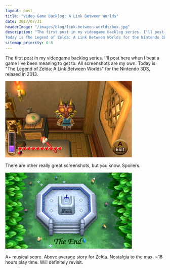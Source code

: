 ```yaml
--- 
layout: post
title: "Video Game Backlog: A Link Between Worlds"
date: 2017/07/31
headerImage: "/images/blog/link-between-worlds/box.jpg"
description: "The first post in my videogame backlog series. I'll post here when I beat a game I've been meaning to get to. All screenshots are my own.
Today is The Legend of Zelda: A Link Between Worlds for the Nintendo 3DS, relased in 2013."
sitemap_priority: 0.8
---
```


The first post in my videogame backlog series. I'll post here when I beat a game I've been meaning to get to. All screenshots are my own.
Today is "The Legend of Zelda: A Link Between Worlds" for the Nintendo 3DS, relased in 2013.

![A screenshot of link wearing Majora's Mask inside a store, painted onto the wall.](/images/blog/link-between-worlds/majoras-mask.jpg)

There are other really great screenshots, but you know. Spoilers.

![A screenshot of the end screen. The master sword is in a stone in a grove. "The End" in black text at the bottom of the screen.](/images/blog/link-between-worlds/the-end.jpg)

A+ musical score. Above average story for Zelda. Nostalgia to the max. ~16 hours play time. Will definitely revisit.
